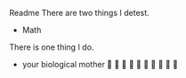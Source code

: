 Readme
There are two things I detest.
 - Math

There is one thing I do.
 - your biological mother :rofl: :rofl: :rofl: :rofl: :rofl: :rofl: :rofl: :rofl: :rofl: :rofl: